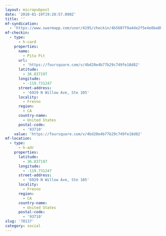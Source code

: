 ```yaml
---
layout: micropubpost
date: '2010-01-19T19:28:57.000Z'
title: ''
mf-syndication:
  - 'https://www.swarmapp.com/user/4195/checkin/4b5607f9a4de2f5e4e8ba8bb'
mf-checkin:
  - type:
      - h-card
    properties:
      name:
        - Pita Pit
      url:
        - 'https://foursquare.com/v/4bd20e4b77b29c749fe18d82'
      latitude:
        - 36.837197
      longitude:
        - -119.731247
      street-address:
        - '6929 N Willow Ave, Ste 105'
      locality:
        - Fresno
      region:
        - CA
      country-name:
        - United States
      postal-code:
        - '93710'
    value: 'https://foursquare.com/v/4bd20e4b77b29c749fe18d82'
mf-location:
  - type:
      - h-adr
    properties:
      latitude:
        - 36.837197
      longitude:
        - -119.731247
      street-address:
        - '6929 N Willow Ave, Ste 105'
      locality:
        - Fresno
      region:
        - CA
      country-name:
        - United States
      postal-code:
        - '93710'
slug: '70137'
category: social
---
```

